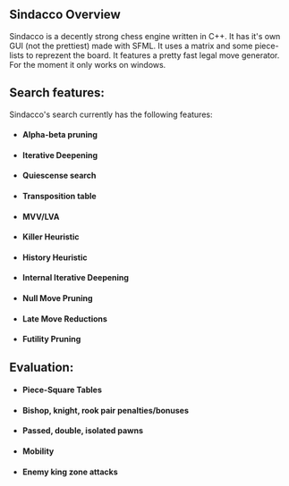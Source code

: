 ## Sindacco Overview

Sindacco is a decently strong chess engine written in C++. It has it's own GUI (not the prettiest)
made with SFML. It uses a matrix and some piece-lists to reprezent the board. It features a pretty 
fast legal move generator.  For the moment it only works on windows.

## Search features:

Sindacco's search currently has the following features:

* #### Alpha-beta pruning
* #### Iterative Deepening
* #### Quiescense search
* #### Transposition table
* #### MVV/LVA
* #### Killer Heuristic
* #### History Heuristic
* #### Internal Iterative Deepening
* #### Null Move Pruning
* #### Late Move Reductions
* #### Futility Pruning

## Evaluation:

* #### Piece-Square Tables
* #### Bishop, knight, rook pair penalties/bonuses
* #### Passed, double, isolated pawns
* #### Mobility
* #### Enemy king zone attacks

